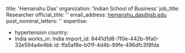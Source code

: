title: 'Hemanshu Das'
organization: 'Indian School of Business'
job_title: Researcher
official_title: ''
email_address: hemanshu_das@isb.edu
post_nominal_letters: ''
expertise:
  - hypertension
country:
  - India
works_in: India
import_id: 8441d1d6-7f0e-442b-9fa0-32e594a4e4bb
id: ffa5af8e-b01f-4d4b-99fe-496dfc3f8fda
